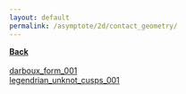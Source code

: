```yaml
---
layout: default
permalink: /asymptote/2d/contact_geometry/
---
```


[**Back**](../../)<br /><br />
[darboux_form_001](https://ryanmaguire.github.io/assets/darboux_form_001.pdf)<br />
[legendrian_unknot_cusps_001](https://ryanmaguire.github.io/assets/legendrian_unknot_cusps_001.pdf)
